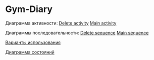 # Gym-Diary


Диаграмма активности:
[Delete activity](https://github.com/SexyalGUN/Gym-Diary/blob/master/delete%20activity.png)
[Main activity](https://github.com/SexyalGUN/Gym-Diary/blob/master/main%20activity.jpg)

Диаграммы последовательности:
[Delete sequence](https://github.com/SexyalGUN/Gym-Diary/blob/master/delete%20sequence.jpg)
[Main sequence](https://github.com/SexyalGUN/Gym-Diary/blob/master/main%20sequence.jpg)

[Варианты использования](https://github.com/SexyalGUN/Gym-Diary/blob/master/UseCase.jpg)

[Диаграмма состояний](https://github.com/SexyalGUN/Gym-Diary/blob/master/Diagram%20state.jpg)

